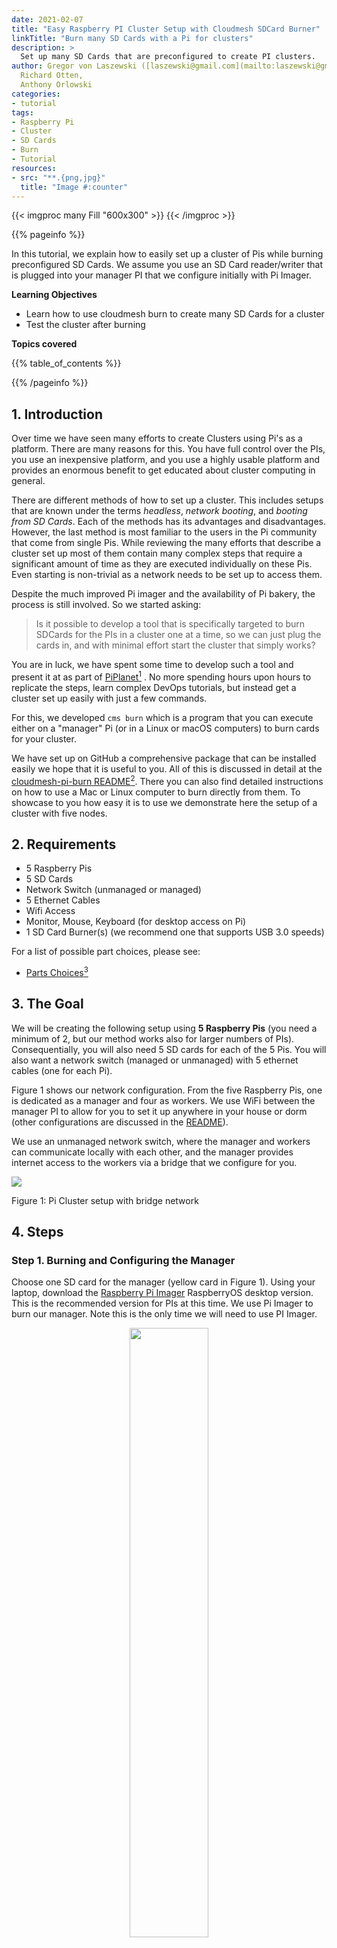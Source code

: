 ```yaml
---
date: 2021-02-07
title: "Easy Raspberry PI Cluster Setup with Cloudmesh SDCard Burner"
linkTitle: "Burn many SD Cards with a Pi for clusters"
description: >
  Set up many SD Cards that are preconfigured to create PI clusters.
author: Gregor von Laszewski ([laszewski@gmail.com](mailto:laszewski@gmail.com), [laszewski.github.io](https://laszewski.github.io)), 
  Richard Otten, 
  Anthony Orlowski
categories:
- tutorial
tags:
- Raspberry Pi
- Cluster  
- SD Cards
- Burn
- Tutorial
resources:
- src: "**.{png,jpg}"
  title: "Image #:counter"
---
```


{{< imgproc many Fill "600x300" >}}
{{< /imgproc >}}

<!--
## Upload an image

![Many Pi's](many-pis.jpg)
-->


{{% pageinfo %}}

In this tutorial, we explain how to easily set up a cluster of Pis
while burning preconfigured SD Cards. We assume you use an SD Card reader/writer that
is plugged into your manager PI that we configure initially with Pi Imager.

**Learning Objectives**

* Learn how to use cloudmesh burn to create many SD Cards for a cluster
* Test the cluster after burning
  
**Topics covered**

{{% table_of_contents %}}

{{% /pageinfo %}}


## 1. Introduction

Over time we have seen many efforts to create Clusters using Pi's as a
platform. There are many reasons for this. You have full control over the PIs,
you use an inexpensive platform, and you use a highly usable platform
and provides an enormous benefit to get educated about cluster computing in
general.

There are different methods of how to set up a cluster. This includes setups
that are known under the terms *headless*, *network booting*, and *booting from
SD Cards*. Each of the methods has its advantages and disadvantages. However,
the last method is most familiar to the users in the Pi community that come
from single Pis. While reviewing the many efforts that describe a cluster set up
most of them contain many complex steps that require a significant amount of
time as they are executed individually on these Pis. Even starting is
non-trivial as a network needs to be set up to access them. 

Despite the much improved Pi imager and the availability of Pi bakery, the
process is still involved. So we started asking:

> Is it possible to develop a tool that is specifically targeted to burn 
> SDCards for the PIs in a cluster one at a time, so we can just  plug 
> the cards in, and with minimal effort start the cluster that simply works?

You are in luck, we have spent some time to develop such a tool and present it at 
as part of [PiPlanet](https://piplanet.org)[^piplanet] 
. No more
spending hours upon hours to replicate the steps, learn complex DevOps
tutorials, but instead get a cluster set up easily with just a few commands.

For this, we developed `cms burn` which is a program that you can execute
either on a "manager" Pi (or in a Linux or macOS computers) to burn cards for
your cluster. 

We have set up on GitHub a comprehensive package that can be installed easily
we hope that it is useful to you. All of this is discussed in detail at the
[cloudmesh-pi-burn README](https://github.com/cloudmesh/cloudmesh-pi-burn/blob/main/README.md)[^README].
There you can also find detailed instructions on how to use a Mac or Linux
computer to burn directly from them. To showcase to you how easy it is to use
we demonstrate here the setup of a cluster with five nodes.

## 2. Requirements

* 5 Raspberry Pis
* 5 SD Cards
* Network Switch (unmanaged or managed)
* 5 Ethernet Cables
* Wifi Access
* Monitor, Mouse, Keyboard (for desktop access on Pi)
* 1 SD Card Burner(s) (we recommend one that supports USB 3.0 speeds)

For a list of possible part choices, please see:

* [Parts Choices](/pi/docs/hardware/parts/)[^parts]

## 3. The Goal

We will be creating the following setup using **5 Raspberry Pis** (you need a
minimum of 2, but our method works also for larger numbers of PIs).
Consequentially, you will also need 5 SD cards for each of the 5 Pis.
You will also want a network switch (managed or unmanaged) with 5 ethernet
cables (one for each Pi).

Figure 1 shows our network configuration. From the five Raspberry Pis, one is
dedicated as a manager and four as workers. We use WiFi between the manager
PI to allow for you to set it up anywhere in your house or dorm (other
configurations are discussed in the 
[README](https://github.com/cloudmesh/cloudmesh-pi-burn/blob/main/README.md)).

We use an unmanaged network switch, where the manager and workers can
communicate locally with each other, and the manager provides
internet access to the workers via a bridge that we configure for you.

![](https://github.com/cloudmesh/cloudmesh-pi-burn/raw/main/images/network-bridge.png)

Figure 1: Pi Cluster setup with bridge network

## 4. Steps

### Step 1. Burning and Configuring the Manager

Choose one SD card for the manager (yellow card in Figure 1). Using your
laptop, download the [Raspberry Pi Imager](https://www.raspberrypi.org/software/) 
RaspberryOS desktop version. This is the recommended version for PIs at this time.
We use Pi Imager to burn our
manager. Note this is the only time we will need to use PI Imager.

<center>
<img src="imager-with-options.png" width="50%" />

Figure 2. Pi Imager
</center>

Write to your SD card. Once the process is complete and verified, insert the SD Card into your manager
Pi. Connect your manager to the peripherals (keyboard, mouse, monitor, power). Switch on the power.

> Note you may also use a headless setup. See [here](https://www.raspberrypi.org/documentation/configuration/wireless/headless.md) for more information on headless setups.

Next, we walk through the initial setup process of the Pi and configure the settings in
accordance with your situation. We have provided screenshots in Figures 3 - 8
that depicts this process.

<center>
<img src="setup1.png" width="50%" />

Figure 3. After successfully booting the Pi will display the Welcome Page.
</center>



<center>
<img src="setup2.png" width="50%" />

Figure 4. Set country, language, and timezone. Additionally, you must use the
proper keyboard layout. For the US enable "Use US Keyboard".
</center>




<center>
<img src="setup3.png" width="50%" />

Figure 5. Set your password and use a strong password.
</center>




<center>
<img src="setup4.png" width="50%" />

Figure 6. Choose your Wifi network and configure it while adding the password.
</center>




<center>
<img src="setup5.png" width="50%" />

Figure 7. The setup prompt will ask you if you wish to update the software. You
may do so, or you may skip, as the installation script that we will run will do
this for you.

</center>

<center>
<img src="setup6.png" width="50%" />

Figure 8. Setup is now complete.
</center>



### Step 2. Installing Cloudmesh

Now let us install cloudmesh burn, which allows us to burn preconfigured SD
Cards for clusters easily. Open a new terminal window and run the following
command. To make the installation and needed updates to your PI simple, we have
provided a one-line install script that you can run via curl:

```
pi@managerpi:~ $ curl -Ls http://cloudmesh.github.io/get/pi | sh -
```

This will set up a python venv on your computer manager Pi. It may take 5-7
minutes as it will also update your Pi and install all other requirements.

You will want to reboot your Pi after this.

```
pi@managerpi:~ $ sudo reboot
```

### Step 3. Creating our Cluster Inventory

To manage information about our cluster, we will use a Cloudmesh Inventory.
This will allow you to easily track and manage the configuration of your
cluster nodes.  Let us create an inventory for our cluster as follows:

```
(ENV3) pi@managerpi:~ $ cms inventory create --hostnames="managerpi,worker00[1-4]" --ip="10.1.1.[1-5]"  --inventory=cluster.yaml latest-lite
```

You can inspect the inventory with the list command as shown next. Double-check
if it looks like:


```
(ENV3) pi@managerpi:~ $ cms inventory list --inventory=cluster.yaml

+-----------+-----------+------+-------------+---------+-------+---------+----------+----------+-----+---------+--------+---------+-------------+-------------------+----------+
| host      | name      | type | tag         | cluster | label | service | services | ip       | dns | project | owners | comment | description | keyfile           | status   |
+-----------+-----------+------+-------------+---------+-------+---------+----------+----------+-----+---------+--------+---------+-------------+-------------------+----------+
| managerpi | managerpi |      | latest-lite | cluster |       | manager |          | 10.1.1.1 |     |         |        |         |             | ~/.ssh/id_rsa.pub | inactive |
| worker001 | worker001 |      | latest-lite | cluster |       | worker  |          | 10.1.1.2 |     |         |        |         |             | ~/.ssh/id_rsa.pub | inactive |
| worker002 | worker002 |      | latest-lite | cluster |       | worker  |          | 10.1.1.3 |     |         |        |         |             | ~/.ssh/id_rsa.pub | inactive |
| worker003 | worker003 |      | latest-lite | cluster |       | worker  |          | 10.1.1.4 |     |         |        |         |             | ~/.ssh/id_rsa.pub | inactive |
| worker004 | worker004 |      | latest-lite | cluster |       | worker  |          | 10.1.1.5 |     |         |        |         |             | ~/.ssh/id_rsa.pub | inactive |
+-----------+-----------+------+-------------+---------+-------+---------+----------+----------+-----+---------+--------+---------+-------------+-------------------+----------+
```


### Step 4. Burning the SD Cards

We can now begin burning.

You can now plug in your SD Card reader/writer into the `managerpi`. Ensure you
have also inserted an SD card into your reader/writer. *Warning* this SD Card
will be formatted, thus all content will be deleted and lost.

Verify your device is detected with the following command:

```bash
(ENV3) pi@managerpi:~ $ cms burn info

# ----------------------------------------------------------------------
# SD Cards Found
# ----------------------------------------------------------------------

+----------+------------------------+-------------+------------------+--------------+------------+---------+----------+-------------+-------------+
| Path     | Info                   | Formatted   | Size             | Plugged-in   | Readable   | Empty   | Access   | Removable   | Writeable   |
|----------+------------------------+-------------+------------------+--------------+------------+---------+----------+-------------+-------------|
| /dev/sdb | Generic STORAGE DEVICE | True        | 64.1 GB/59.7 GiB | True         | True       | False   | True     | True        | True        |
+----------+------------------------+-------------+------------------+--------------+------------+---------+----------+-------------+-------------+
```

> Note we omit some information from `cms burn info` for simplicity

From `cms burn info`, we see our device is `/dev/sdb`. Note this may be
different on your Pi. If your device is not showing up, ensure you have an SD
Card inserted, and try unplugging and plugging the SD Card reader/writer.

We can now begin burning our cluster. The following command will download the
necessary Raspberry Pi OS images, configure `manager` as a Wifi bridge to
provide internet access to workers and burn the SD Cards. Note you will need
to cycle SD cards after each burn.

```
(ENV3) pi@managerpi:~ $ cms burn create --inventory=cluster.yaml --device=/dev/sdb --name=managerpi,worker00[1-5]

Manager hostname is the same as this system's hostname. Is this intended? (Y/n) Y
Do you wish to configure this system as a WiFi bridge? A restart is required after this command terminates (Y/n) Y

```
> Some output of cms burn has been omitted for simplicity. Note that image 
> extraction may take more than a minute.

As each SD Card is burned, `cms burn` will prompt you to insert a new SD Card
to be burned.


After all the cards are burned, plug them into your worker Pis and boot. Reboot the
managerpi.

```
(ENV3) pi@managerpi:~ $ sudo reboot
```

### Step 5. Verifying the Workers

Once your workers are booted, you can verify the connection with the following
simple command. This command will return the temperature of the Pis.

```
(ENV3) pi@managerpi:~ $ cms pi temp worker00[1-4]
pi temp worker00[1-4]
+-----------+--------+-------+----------------------------+
| host      |    cpu |   gpu | date                       |
|-----------+--------+-------+----------------------------|
| worker001 | 36.511 |  36.5 | 2021-02-22 00:06:48.873427 |
| worker002 | 36.998 |  37   | 2021-02-22 00:06:48.813539 |
| worker003 | 36.998 |  37   | 2021-02-22 00:06:48.843944 |
| worker004 | 36.498 |  36   | 2021-02-22 00:06:48.843956 |
+-----------+--------+-------+----------------------------+
```

## 5. Using the Pis

As we use ssh keys to authenticate between manager and workers, you can 
directly log into the workers from the manager.

More details are provided on our web pages at

* [README](https://github.com/cloudmesh/cloudmesh-pi-burn/blob/main/README.md)
* [piplanet.org](https://piplanet.org)

Other cloudmesh components are discussed in the [cloudmesh manual](<https://cloudmesh.github.io/cloudmesh-manual/>)[^cloudmesh-manual].


## Acknowledgement

We would like to thank the following community members for testing the recent
versions:
Venkata Sai Dhakshesh Kolli,
Rama Asuri,
Adam Ratzman.
Previous versions of the software obtained code contributions from 
Sub Raizada,
Jonathan Branam,
Fugang Wnag,
Anand Sriramulu, 
Akshay Kowshik.

## References

[^cloudmesh-manual]: Cloudmesh Manual, <https://cloudmesh.github.io/cloudmesh-manual/>
[^piplanet]: PiPlanet Web Site, <https://piplanet.org>
[^parts]: Parts for building clusters, <https://cloudmesh.github.io/pi/docs/hardware/parts/>
[^README]: Cloudmesh pi burn README, <https://github.com/cloudmesh/cloudmesh-pi-burn/blob/main/README.md>






